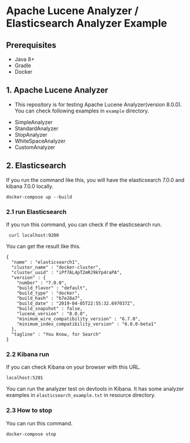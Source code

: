 # Apache Lucene Analyzer / Elasticsearch Analyzer Example

## Prerequisites
- Java 8+
- Gradle
- Docker

## 1. Apache Lucene Analyzer
 
* This repository is for testing Apache Lucene Analyzer(version 8.0.0). You can check following examples in `example` directory.
- SimpleAnalyzer
- StandardAnalyzer
- StopAnalyzer
- WhiteSpaceAnalyzer
- CustomAnalyzer

## 2. Elasticsearch
If you run the command like this, you will have the elasticsearch 7.0.0 and kibana 7.0.0 locally.

```
docker-compose up --build
```

### 2.1 run Elasticsearch
If you run this command, you can check if the elasticsearch run.
```
 curl localhost:9200
```

You can get the result like this.
```
{
  "name" : "elasticsearch1",
  "cluster_name" : "docker-cluster",
  "cluster_uuid" : "iPf7AL4pT2mRJ9kYp4raPA",
  "version" : {
    "number" : "7.0.0",
    "build_flavor" : "default",
    "build_type" : "docker",
    "build_hash" : "b7e28a7",
    "build_date" : "2019-04-05T22:55:32.697037Z",
    "build_snapshot" : false,
    "lucene_version" : "8.0.0",
    "minimum_wire_compatibility_version" : "6.7.0",
    "minimum_index_compatibility_version" : "6.0.0-beta1"
  },
  "tagline" : "You Know, for Search"
}
```

### 2.2 Kibana run
If you can check Kibana on your browser with this URL.
```
localhost:5201
```

You can run the analyzer test on devtools in Kibana. It has some analyzer examples in `elasticsearch_example.txt` in resource directory.

### 2.3 How to stop
You can run this command.
```
docker-compose stop
```
